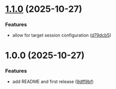 # [1.1.0](https://github.com/benjaminsanborn/psc/compare/v1.0.0...v1.1.0) (2025-10-27)


### Features

* allow for target session configuration ([d79dcb5](https://github.com/benjaminsanborn/psc/commit/d79dcb58936144b3181f37bb4b547d8becec5979))

# 1.0.0 (2025-10-27)


### Features

* add README and first release ([9dff9bf](https://github.com/benjaminsanborn/psc/commit/9dff9bfbfbc727b2ebb08d98c9b9dd9d7e3970c5))
